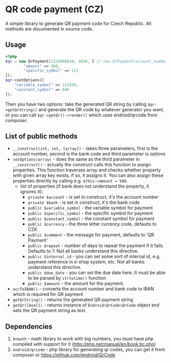 # QR code payment (CZ)

A simple library to generate QR payment code for Czech Republic.
All methods are documented in source code.

## Usage

```php
<?php
$qr = new QrPayment(1325090010, 3030, [ // new QrPayment(account_number, bank_code, options)
        "amount" => 500,
        "specific_symbol" => 111
]);
$qr->setOptions([
	"variable_symbol" => 123456,
	"constant_symbol" => 666
]);
```

Then you have two options: take the generated QR string by calling `$qr->getQrString()` and generate the QR code by whatever generator you want, or you can call `$qr->getQr()->render()` which uses endroid/qrcode from composer.

## List of public methods

- `__construct(int, int, [array])` - takes three parameters, first is the account number, second is the bank code and third parameter is options
- `setOptions(array)` - does the same as the third parameter in `__construct()` - actually the construct calls this function to assign properties. This function traverses array and checks whether property with given array key exists, if so, it assigns it. You can also assign these properties directly by calling e.g. `$this->amount = 500`.
    - list of properties (if bank does not understand the property, it ignores it):
        - `private $account` - is set in construct, it's the account number
        - `private $bank` - is set in construct, it's the bank code
        - `public $variable_symbol` - the variable symbol for payment
        - `public $specific_symbol` - the specific symbol for payment
        - `public $constant_symbol` - the constant symbol for payment
        - `public $currency` - the three letter currency code, defaults to CZK
        - `public $comment` - the message for payment, defaults to 'QR Payment'
        - `public $repeat` - number of days to repeat the payment if it fails. Defaults to 7. Not all banks understand this directive.
        - `public $internal_id` - you can set some sort of internal id, e.g. payment reference in e-shop system, etc. Not all banks understand this directive.
        - `public $due_date` - you can set the due date here. It must be able to be parsed by `strtotime()` function
        - `public $amount` - the amount for the payment.
- `accToIBAN()` - converts the account number and bank code to IBAN which is required for QR payment
- `getQrString()` - returns the generated QR payment string
- `getQr([bool])` - returns instance of `Endroid\QrCode\QrCode` object and sets the QR payment string as text.

## Dependencies
1. `bcmath` - math library to work with big numbers, you must have php compiled with support for it (http://php.net/manual/en/book.bc.php)
2. `endroid/qrcode` - php library for generating qr codes, you can get it from composer or https://github.com/endroid/QrCode
